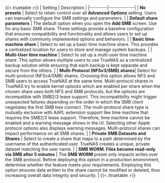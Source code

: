 &NewLine;

{{< truetable >}}
| Setting | Description |
|---------|-------------|
| **No presets** | Select to retain control over all **Advanced Options** setting. Users can manually configure the SMB settings and parameters. |
| **Default share parameters** | The default option when you open the **Add SMB** screen. Use for any basic SMB share. These settings provide a baseline configuration that ensures compatibility and functionality and allows users to set up shares with commonly implemented options and behaviors. |
| **Basic time machine share** | Select to set up a basic time machine share. This provides a centralized location for users to store and manage system backups. |
| **Multi-User time machine** | Select to set up a multi-user time machine share. This option allows multiple users to use TrueNAS as a centralized backup solution while ensuring that each backup is kept separate and secure from the others. |
|  **Multi-Protocol (NFSv3/SMB) shares**|  Select for multi-protocol (NFSv4/SMB) shares. Choosing this option allows NFS and SMB users to access TrueNAS at the same time. Multi-protocol shares in TrueNAS try to enable kernel oplocks which are enabled per share when the chosen share uses both NFS and SMB protocols, but the oplocks are incompatible with SMB2/3 lease support. This incompatibility might trigger unexpected failures depending on the order in which the SMB client negotiates the first SMB tree connect. The multi-protocol share type is mutually exclusive with AAPL extension support like time machine that requires the SMB2/3 lease support. Therefore, time machine cannot be enabled and a warning message shows in the UI. Selecting other Apple protocol options also displays warning messages. Mulit-protocol shares can impact performance on all SMB shares. |
| **Private SMB Datasets and Shares** | Select to create a share that maps to a path determined by the username of the authenticated user. TrueNAS creates a unique, private dataset matching the user name. |
| **SMB WORM. Files become read-only via SMB after 5 minutes** | The **SMB WORM** preset only impacts writes over the SMB protocol. Before deploying this option in a production environment, determine whether the feature meets your requirements. Employing this option ensures data written to the share cannot be modified or deleted, thus increasing overall data integrity and security. |
{{< /truetable >}}
